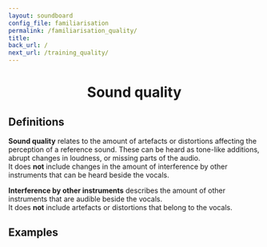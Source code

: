```yaml
---
layout: soundboard
config_file: familiarisation
permalink: /familiarisation_quality/
title:
back_url: /
next_url: /training_quality/
---
```


<h1 style="text-align: center;">Sound quality</h1>

## Definitions

**Sound quality** relates to the amount of artefacts or distortions affecting
the perception of a reference sound. These can be heard as tone-like additions,
abrupt changes in loudness, or missing parts of the audio. <br/>
It does **not** include changes in the amount of interference by other
instruments that can be heard beside the vocals.

**Interference by other instruments** describes the amount of other instruments
that are audible beside the vocals. <br/>
It does **not** include artefacts or distortions that belong to the vocals.

## Examples

